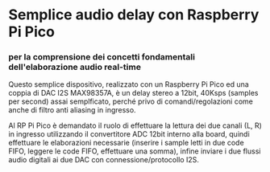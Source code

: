 # Semplice audio delay con Raspberry Pi Pico 
### per la comprensione dei concetti fondamentali dell'elaborazione audio real-time

Questo semplice dispositivo, realizzato con un Raspberry Pi Pico ed una coppia di DAC I2S MAX98357A, è un delay stereo a 12bit, 40Ksps (samples per second) assai semplficato, perché privo di comandi/regolazioni come anche di filtro anti aliasing in ingresso.

Al RP Pi Pico è demandato il ruolo di effettuare la lettura dei due canali (L, R) in ingresso utilizzando il convertitore ADC 12bit interno alla board, quindi effettuare le elaborazioni necessarie (inserire i sample letti in due code FIFO, leggere le code FIFO, effettuare una somma), infine inviare i due flussi audio digitali ai due DAC con connessione/protocollo I2S.